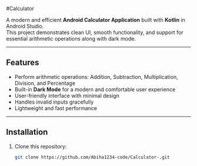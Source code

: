 #Calculator

A modern and efficient **Android Calculator Application** built with **Kotlin** in Android Studio.  
This project demonstrates clean UI, smooth functionality, and support for essential arithmetic operations along with dark mode.

---

## Features
- Perform arithmetic operations: Addition, Subtraction, Multiplication, Division, and Percentage
- Built-in **Dark Mode** for a modern and comfortable user experience
- User-friendly interface with minimal design
- Handles invalid inputs gracefully
- Lightweight and fast performance

---

## Installation
1. Clone this repository:
   ```bash
   git clone https://github.com/Abiha1234-code/Calculator-.git
